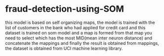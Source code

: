 # fraud-detection-using-SOM
this model is based on self organizing maps, the model is trained with the list of customers in the bank who had applied for credit card and this dataset is trained on som model and a map is formed from that map you need to select which has the most MID(mean inter neuron distance) and concatenate the mappings and finally the result is obtained from mappings, the dataset is obtained from UCI machine learning library.
